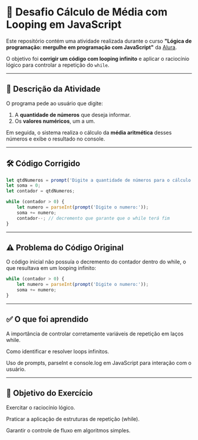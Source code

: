 # 🧮 Desafio Cálculo de Média com Looping em JavaScript

Este repositório contém uma atividade realizada durante o curso **"Lógica de programação: mergulhe em programação com JavaScript"** da [Alura](https://www.alura.com.br/).  

O objetivo foi **corrigir um código com looping infinito** e aplicar o raciocínio lógico para controlar a repetição do `while`.

---

## 📌 Descrição da Atividade

O programa pede ao usuário que digite:
1. A **quantidade de números** que deseja informar.  
2. Os **valores numéricos**, um a um.  

Em seguida, o sistema realiza o cálculo da **média aritmética** desses números e exibe o resultado no console.

---

## 🛠️ Código Corrigido

```javascript
let qtdNumeros = prompt('Digite a quantidade de números para o cálculo da média:');
let soma = 0;
let contador = qtdNumeros;

while (contador > 0) {
    let numero = parseInt(prompt('Digite o numero:'));
    soma += numero;
    contador--; // decremento que garante que o while terá fim
}

```

---

## ⚠️ Problema do Código Original

O código inicial não possuía o decremento do contador dentro do while, o que resultava em um looping infinito:

```javascript
while (contador > 0) {
    let numero = parseInt(prompt('Digite o numero:'));
    soma += numero;
}
```

---

## ✅ O que foi aprendido

A importância de controlar corretamente variáveis de repetição em laços while.

Como identificar e resolver loops infinitos.

Uso de prompts, parseInt e console.log em JavaScript para interação com o usuário.

---

## 🎯 Objetivo do Exercício

Exercitar o raciocínio lógico.

Praticar a aplicação de estruturas de repetição (while).

Garantir o controle de fluxo em algoritmos simples.
